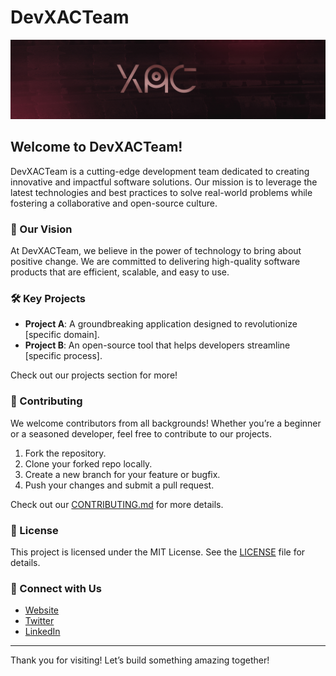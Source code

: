 
# DevXACTeam

![DevXACTeam Banner](https://github.com/DevXACTeam/.github/blob/main/assets/banner.jpg)

## Welcome to DevXACTeam!

DevXACTeam is a cutting-edge development team dedicated to creating innovative and impactful software solutions. Our mission is to leverage the latest technologies and best practices to solve real-world problems while fostering a collaborative and open-source culture.

### 🚀 Our Vision

At DevXACTeam, we believe in the power of technology to bring about positive change. We are committed to delivering high-quality software products that are efficient, scalable, and easy to use.

### 🛠️ Key Projects

- **Project A**: A groundbreaking application designed to revolutionize [specific domain].
- **Project B**: An open-source tool that helps developers streamline [specific process].

Check out our projects section for more!

### 🤝 Contributing

We welcome contributors from all backgrounds! Whether you’re a beginner or a seasoned developer, feel free to contribute to our projects.

1. Fork the repository.
2. Clone your forked repo locally.
3. Create a new branch for your feature or bugfix.
4. Push your changes and submit a pull request.

Check out our [CONTRIBUTING.md](CONTRIBUTING.md) for more details.

### 📄 License

This project is licensed under the MIT License. See the [LICENSE](LICENSE.md) file for details.

### 🔗 Connect with Us

- [Website](https://devxacteam.com)
- [Twitter](https://twitter.com/DevXACTeam)
- [LinkedIn](https://linkedin.com/company/devxacteam)

---

Thank you for visiting! Let’s build something amazing together!
